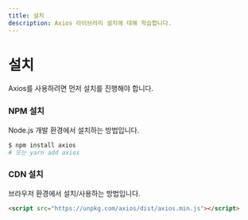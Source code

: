 ```yaml
---
title: 설치
description: Axios 라이브러리 설치에 대해 학습합니다.
---
```


# 설치

Axios를 사용하려면 먼저 설치를 진행해야 합니다.

### NPM 설치

Node.js 개발 환경에서 설치하는 방법입니다.

```bash
$ npm install axios
# 또는 yarn add axios
```

### CDN 설치

브라우저 환경에서 설치/사용하는 방법입니다.

```html
<script src="https://unpkg.com/axios/dist/axios.min.js"></script>
```
